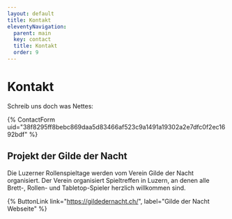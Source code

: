 ```yaml
---
layout: default
title: Kontakt
eleventyNavigation:
  parent: main
  key: contact
  title: Kontakt
  order: 9
---
```


# Kontakt

Schreib uns doch was Nettes:

{% ContactForm uid="38f8295ff8bebc869daa5d83466af523c9a1491a19302a2e7dfc0f2ec1692bdf" %}

## Projekt der Gilde der Nacht

Die Luzerner Rollenspieltage werden vom Verein Gilde der Nacht organisiert. Der Verein organisiert Spieltreffen in Luzern, an denen alle Brett-, Rollen- und Tabletop-Spieler herzlich willkommen sind.

{% ButtonLink link="https://gildedernacht.ch/", label="Gilde der Nacht Webseite" %}
